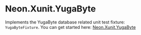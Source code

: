 ﻿Neon.Xunit.YugaByte
===================

Implements the YugaByte database related unit test fixture: `YugaByteFixture`.  You can get started here: [Neon.Xunit.YugaByte](https://doc.neonkube.com/N_Neon_Xunit_YugaByte.htm)
